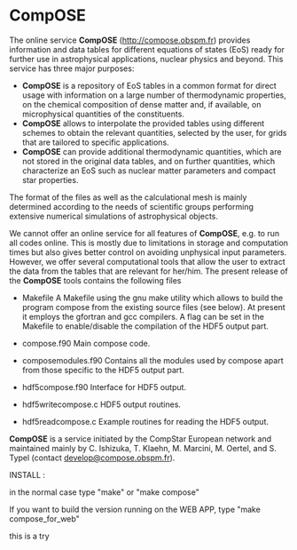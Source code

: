 # **CompOSE**

The online service **CompOSE** (http://compose.obspm.fr) provides information and
data tables for different equations of states (EoS) ready for further use
in astrophysical applications, nuclear physics and beyond. This service has
three major purposes:

- **CompOSE** is a repository of EoS tables in a common format for direct usage
  with information on a large number of thermodynamic properties, on the
  chemical composition of dense matter and, if available, on microphysical
  quantities of the constituents.
- **CompOSE** allows to interpolate the
  provided tables using different schemes to obtain the relevant quantities,
  selected by the user, for grids that are tailored to specific applications.
- **CompOSE** can provide additional thermodynamic quantities, which
  are not stored in the original data tables, and on further quantities, which
  characterize an EoS such as nuclear matter parameters and compact star
  properties.

The format of the files as well as the calculational mesh is mainly determined
according to the needs of scientific groups performing extensive numerical
simulations of astrophysical objects.

We cannot offer an online service for all features of **CompOSE**, e.g. to run
all codes online.  This is mostly due to limitations in storage and
computation times but also gives better control on avoiding unphysical input
parameters. However, we offer several computational tools that allow the user
to extract the data from the tables that are relevant for her/him. The
present release of the **CompOSE** tools contains the following files

- Makefile
  A Makefile using the gnu make utility which allows to build the program
  compose from the existing source files (see below). At present it employs
  the gfortran and gcc compilers. A flag can be set in the Makefile to
  enable/disable the compilation of the HDF5 output part.

* compose.f90
  Main compose code.

* composemodules.f90
  Contains all the modules used by compose apart from those specific to the
  HDF5 output part.

* hdf5compose.f90
  Interface for HDF5 output.

* hdf5writecompose.c
  HDF5 output routines.

* hdf5readcompose.c
  Example routines for reading the HDF5 output.

**CompOSE** is a service initiated by the CompStar European network and maintained
mainly by C. Ishizuka, T. Klaehn, M. Marcini, M. Oertel, and S. Typel (contact develop@compose.obspm.fr).


INSTALL :

in the normal case type "make" or "make compose"

If you want to build the version running on the WEB APP, type "make compose_for_web"

this is a try